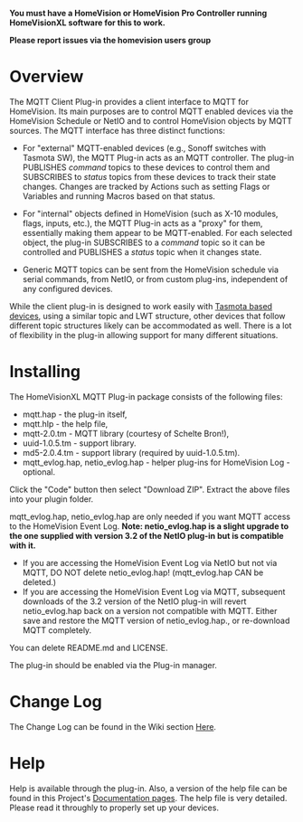 <b>You must have a HomeVision or HomeVision Pro Controller running HomeVisionXL software for this to work.</b>

**Please report issues via the homevision users group**

# Overview

The MQTT Client Plug-in provides a client interface to MQTT for HomeVision.
Its main purposes are to control MQTT enabled devices via the HomeVision Schedule or NetIO and
to control HomeVision objects by MQTT sources.
The MQTT interface has three distinct functions:
* For "external" MQTT-enabled devices (e.g., Sonoff switches with Tasmota SW),
the MQTT Plug-in acts as an MQTT controller.
The plug-in PUBLISHES <i>command</i> topics to these devices
to control them
and SUBSCRIBES to <i>status</i> topics from these devices to track their state changes.
Changes are tracked by Actions such as setting Flags or Variables and running Macros based on that status.

* For "internal" objects defined in HomeVision
(such as X-10 modules, flags, inputs, etc.),
the MQTT Plug-in acts as a "proxy" for them, essentially making them appear to be MQTT-enabled.
For each selected object, the plug-in 
SUBSCRIBES to a <i>command</i> topic
so it can be controlled
and
PUBLISHES a <i>status</i> topic when it changes state.

* Generic MQTT topics can be sent from the HomeVision schedule via serial commands, from NetIO, or from custom plug-ins, independent of any configured devices.

While the client plug-in is designed to work easily with [Tasmota based devices](https://github.com/arendst/Sonoff-Tasmota), using a similar topic and LWT structure,
other devices that follow different topic structures likely can be accommodated as well.
There is a lot of flexibility in the plug-in allowing support for many different situations.

# Installing

The HomeVisionXL MQTT Plug-in package consists of the following files: 
* mqtt.hap - the plug-in itself, 
* mqtt.hlp - the help file,
* mqtt-2.0.tm - MQTT library (courtesy of Schelte Bron!),
* uuid-1.0.5.tm - support library.
* md5-2.0.4.tm - support library (required by uuid-1.0.5.tm).
* mqtt_evlog.hap, netio_evlog.hap - helper plug-ins for HomeVision Log - optional.

Click the "Code" button then select "Download ZIP".
Extract the above files into your plugin folder.

mqtt_evlog.hap, netio_evlog.hap are only needed if you want MQTT access to the HomeVision Event Log.
**Note: netio_evlog.hap is a slight upgrade to the one supplied with version 3.2 of the NetIO plug-in but is compatible with it.**
* If you are accessing the HomeVision Event Log via NetIO but not via MQTT, DO NOT delete netio_evlog.hap! (mqtt_evlog.hap CAN be deleted.)
* If you are accessing the HomeVision Event Log via MQTT, subsequent downloads of the 3.2 version of the NetIO plug-in will revert netio_evlog.hap back on a version not compatible with MQTT. Either save and restore the MQTT version of netio_evlog.hap., or re-download MQTT completely.

You can delete README.md and LICENSE.

The plug-in should be enabled via the Plug-in manager.

# Change Log

The Change Log can be found in the Wiki section [Here](https://github.com/rebel7580/MQTT-Plug-in-For-HomeVisionXL/wiki/Change-Log).

# Help

Help is available through the plug-in. Also, a version of the help file can be found in this Project's [Documentation pages](https://rebel7580.github.io/MQTT).
The help file is very detailed. Please read it throughly to properly set up your devices.
